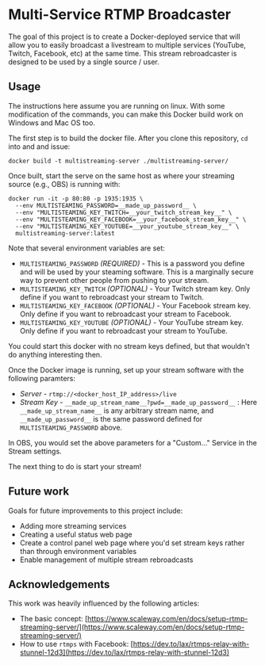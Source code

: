 # Multi-Service RTMP Broadcaster

The goal of this project is to create a Docker-deployed service that will allow you to easily broadcast a livestream to multiple services (YouTube, Twitch, Facebook, etc) at the same time. This stream rebroadcaster is designed to be used by a single source / user. 

## Usage
The instructions here assume you are running on linux. With some modification of the commands, you can make this Docker build work on Windows and Mac OS too.

The first step is to build the docker file. After you clone this repository, `cd` into and and issue:

```
docker build -t multistreaming-server ./multistreaming-server/
```

Once built, start the serve on the same host as where your streaming source (e.g., OBS) is running with:

```
docker run -it -p 80:80 -p 1935:1935 \
  --env MULTISTEAMING_PASSWORD=__made_up_password__ \
  --env "MULTISTEAMING_KEY_TWITCH=__your_twitch_stream_key__" \
  --env "MULTISTEAMING_KEY_FACEBOOK=__your_facebook_stream_key__" \
  --env "MULTISTEAMING_KEY_YOUTUBE=__your_youtube_stream_key__" \  
  multistreaming-server:latest
```

Note that several environment variables are set:

* `MULTISTEAMING_PASSWORD` _(REQUIRED)_ - This is a password you define and will be used by your steaming software. This is a marginally secure way to prevent other people from pushing to your stream. 
* `MULTISTEAMING_KEY_TWITCH` _(OPTIONAL)_ - Your Twitch stream key. Only define if you want to rebroadcast your stream to Twitch.
* `MULTISTEAMING_KEY_FACEBOOK` _(OPTIONAL)_ - Your Facebook stream key. Only define if you want to rebroadcast your stream to Facebook.
* `MULTISTEAMING_KEY_YOUTUBE` _(OPTIONAL)_ - Your YouTube stream key. Only define if you want to rebroadcast your stream to YouTube.

You could start this docker with no stream keys defined, but that wouldn't do anything interesting then.

Once the Docker image is running, set up your stream software with the following paramters:

* *Server* - `rtmp://<docker_host_IP_address>/live`
* *Stream Key* - `__made_up_stream_name__?pwd=__made_up_password__` : Here `__made_up_stream_name__` is any arbitrary stream name, and `__made_up_password__` is the same password defined for `MULTISTEAMING_PASSWORD` above.

In OBS, you would set the above parameters for a "Custom..." Service in the Stream settings.

The next thing to do is start your stream!

## Future work

Goals for future improvements to this project include:

* Adding more streaming services
* Creating a useful status web page
* Create a control panel web page where you'd set stream keys rather than through environment variables
* Enable management of multiple stream rebroadcasts

## Acknowledgements

This work was heavily influenced by the following articles:

* The basic concept: [https://www.scaleway.com/en/docs/setup-rtmp-streaming-server/](https://www.scaleway.com/en/docs/setup-rtmp-streaming-server/)
* How to use `rtmps` with Facebook: [https://dev.to/lax/rtmps-relay-with-stunnel-12d3](https://dev.to/lax/rtmps-relay-with-stunnel-12d3)
